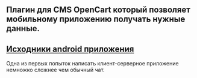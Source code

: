 Плагин для CMS OpenCart который позволяет мобильному приложению получать нужные данные.
---
[Исходники android приложения](https://github.com/SMRostik/StoreOC)
---
Одна из первых попыток написать клиент-серверное приложение немножко сложнее чем обычный чат.